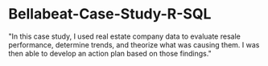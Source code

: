 # Bellabeat-Case-Study-R-SQL

 "In this case study, I used real estate company data to evaluate resale performance, determine trends, and theorize what was causing them. I was then able to develop an action plan based on those findings."



